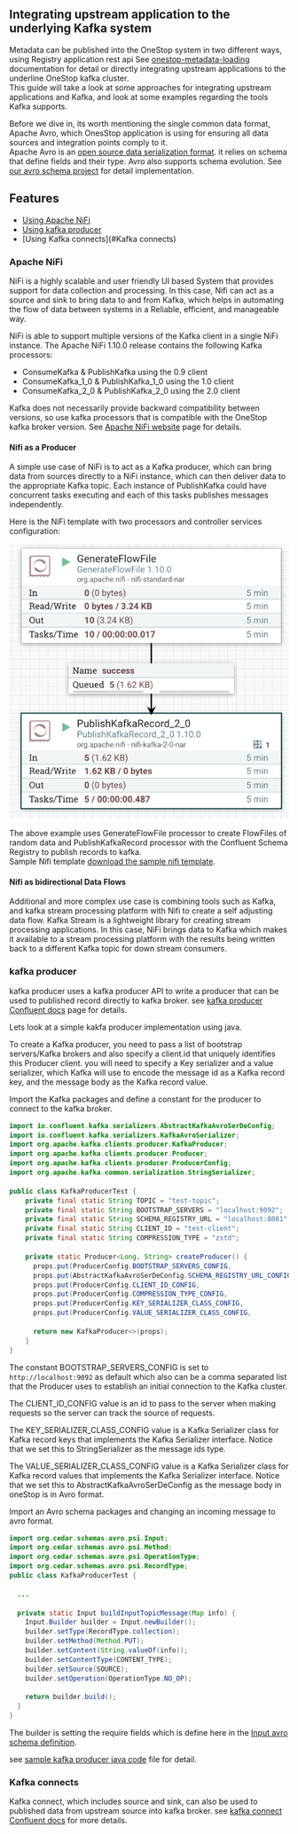 ## Integrating upstream application to the underlying Kafka system
Metadata can be published into the OneStop system in two different ways, using Registry application rest api See [onestop-metadata-loading](onestop-metadata-loading.md) documentation for detail or directly 
integrating upstream applications to the underline OneStop kafka cluster.  
This guide will take a look at some approaches for integrating upstream applications and Kafka, and look at some examples regarding the tools Kafka supports.

Before we dive in, its worth mentioning the single common data format, Apache Avro, which OnesStop application is using for ensuring all data sources and integration points comply to it.  
Apache Avro is an [open source data serialization format](http://avro.apache.org/docs/1.9.1/). it relies on schema that define fields and their type. Avro also supports schema evolution.
See [our avro schema project](https://github.com/cedardevs/schemas/tree/master/schemas-core) for detail implementation. 

## Features
  - [Using Apache NiFi](#Using-Apache-NiFi)
  - [Using kafka producer](#kafka-producer)
  - [Using Kafka connects](#Kafka connects)

### Apache NiFi
NiFi is a highly scalable and user friendly UI based System that provides support for data collection and processing. In this case, 
Nifi can act as a source and sink to bring data to and from Kafka, which helps in automating the flow of data between systems in a Reliable, efficient, and manageable way.

NiFi is able to support multiple versions of the Kafka client in a single NiFi instance. The Apache NiFi 1.10.0 release contains the following Kafka processors:

- ConsumeKafka & PublishKafka using the 0.9 client
- ConsumeKafka_1_0 & PublishKafka_1_0 using the 1.0 client
- ConsumeKafka_2_0 & PublishKafka_2_0 using the 2.0 client

Kafka does not necessarily provide backward compatibility between versions, so use kafka processors that is compatible with the OneStop kafka broker version. 
See [Apache NiFi website](https://nifi.apache.org/) page for details. 

#### Nifi as a Producer
A simple use case of NiFi is to act as a Kafka producer, which can bring data from sources directly to a NiFi instance, which can then deliver 
data to the appropriate Kafka topic. Each instance of PublishKafka could have concurrent tasks executing and each of this tasks publishes messages independently.

Here is the NiFi template with two processors and controller services configuration:

![sample kafka publishing flow](sampleCode/nifiKafkaFlow.png)

The above example uses GenerateFlowFile processor to create FlowFiles of random data and PublishKafkaRecord processor with the Confluent Schema Registry to publish records to kafka.   
Sample Nifi template [download the sample nifi template](sampleCode/nifi-kafkaPublishing-template.xml).  

#### Nifi as bidirectional Data Flows
Additional and more complex use case is combining tools such as Kafka, and kafka stream processing platform with Nifi to create a self adjusting data flow. Kafka Stream is a lightweight library for creating stream processing applications. 
In this case, NiFi brings data to Kafka which makes it available to a stream processing platform with the results being written back to a different Kafka topic for down stream consumers.  

### kafka producer
kafka producer uses a kafka producer API to write a producer that can be used to published record directly to kafka broker. see [kafka producer Confluent docs](https://docs.confluent.io/current/clients/producer.html) page for details.

Lets look at a simple kakfa producer implementation using java. 

To create a Kafka producer, you need to pass a list of bootstrap servers/Kafka brokers and also specify a client.id that uniquely identifies this Producer client.
you will need to specify a Key serializer and a value serializer, which Kafka will use to encode the message id as a Kafka record key, and the message body as the Kafka record value.

Import the Kafka packages and define a constant for the producer to connect to the kafka broker.
```java
import io.confluent.kafka.serializers.AbstractKafkaAvroSerDeConfig;
import io.confluent.kafka.serializers.KafkaAvroSerializer;
import org.apache.kafka.clients.producer.KafkaProducer;
import org.apache.kafka.clients.producer.Producer;
import org.apache.kafka.clients.producer.ProducerConfig;
import org.apache.kafka.common.serialization.StringSerializer;

public class KafkaProducerTest {
    private final static String TOPIC = "test-topic";
    private final static String BOOTSTRAP_SERVERS = "localhost:9092";
    private final static String SCHEMA_REGISTRY_URL = "localhost:8081";
    private final static String CLIENT_ID = "test-client";
    private final static String COMPRESSION_TYPE = "zstd";

    private static Producer<Long, String> createProducer() {
      props.put(ProducerConfig.BOOTSTRAP_SERVERS_CONFIG,                 BOOTSTRAP_SERVERS);
      props.put(AbstractKafkaAvroSerDeConfig.SCHEMA_REGISTRY_URL_CONFIG, SCHEMA_REGISTRY_URL);
      props.put(ProducerConfig.CLIENT_ID_CONFIG,                         CLIENT_ID);
      props.put(ProducerConfig.COMPRESSION_TYPE_CONFIG,                  COMPRESSION_TYPE);
      props.put(ProducerConfig.KEY_SERIALIZER_CLASS_CONFIG,              StringSerializer.class.name);
      props.put(ProducerConfig.VALUE_SERIALIZER_CLASS_CONFIG,            KafkaAvroSerializer.class.name);

      return new KafkaProducer<>(props);
    }
}
```
The constant BOOTSTRAP_SERVERS_CONFIG is set to `http://localhost:9092` as default which also can be a comma separated list that the Producer uses to establish an initial connection to the Kafka cluster.

The CLIENT_ID_CONFIG value is an id to pass to the server when making requests so the server can track the source of requests.

The KEY_SERIALIZER_CLASS_CONFIG value is a Kafka Serializer class for Kafka record keys that implements the Kafka Serializer interface. Notice that we set this to StringSerializer as the message ids type.

The VALUE_SERIALIZER_CLASS_CONFIG value is a Kafka Serializer class for Kafka record values that implements the Kafka Serializer interface. Notice that we set this to AbstractKafkaAvroSerDeConfig as the message body in oneStop is in Avro format.

Import an Avro schema packages and changing an incoming message to avro format. 
```java
import org.cedar.schemas.avro.psi.Input;
import org.cedar.schemas.avro.psi.Method;
import org.cedar.schemas.avro.psi.OperationType;
import org.cedar.schemas.avro.psi.RecordType;
public class KafkaProducerTest {

  ...

  private static Input buildInputTopicMessage(Map info) {
    Input.Builder builder = Input.newBuilder();
    builder.setType(RecordType.collection);
    builder.setMethod(Method.PUT);
    builder.setContent(String.valueOf(info));
    builder.setContentType(CONTENT_TYPE);
    builder.setSource(SOURCE);
    builder.setOperation(OperationType.NO_OP);

    return builder.build();
  }
}
```
The builder is setting the require fields which is define here in the [Input avro schema definition](https://github.com/cedardevs/schemas/blob/master/schemas-core/src/main/resources/avro/psi/input.avsc).

see [sample kafka producer java code](sampleCode/kafkaSampleTest.java) file for detail.

### Kafka connects
Kafka connect, which includes source and sink, can also be used to published data from upstream source into kafka broker. 
see [kafka connect Confluent docs](https://docs.confluent.io/current/connect/index.html) for more details. 